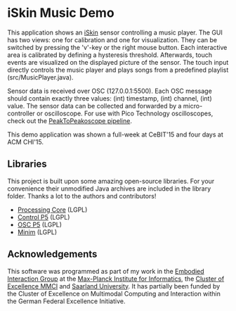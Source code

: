 # iSkin Music Demo

This application shows an [iSkin](http://www.martinweigel.com/iskin.html) sensor controlling a music player. The GUI has two views: one for calibration and one for visualization. They can be switched by pressing the 'v'-key or the right mouse button. Each interactive area is calibrated by defining a hysteresis threshold. Afterwards, touch events are visualized on the displayed picture of the sensor. The touch input directly controls the music player and plays songs from a predefined playlist (src/MusicPlayer.java).

Sensor data is received over OSC (127.0.0.1:5500). Each OSC message should contain exactly three values: (int) timestamp, (int) channel, (int) value. The sensor data can be collected and forwarded by a micro-controller or oscilloscope. For use with Pico Technology oscilloscopes, check out the [PeakToPeakoscope pipeline](https://github.com/MartinWeigel/PeakToPeakoscope).

This demo application was shown a full-week at CeBIT'15 and four days at ACM CHI'15.

## Libraries
This project is built upon some amazing open-source libraries. For your convenience their unmodified Java archives are included in the library folder. Thanks a lot to the authors and contributors!

 - [Processing Core](https://processing.org) (LGPL)
 - [Control P5](http://www.sojamo.de/libraries/controlP5/) (LGPL)
 - [OSC P5](http://www.sojamo.de/libraries/oscP5/) (LGPL)
 - [Minim](http://code.compartmental.net/tools/minim/) (LGPL)

## Acknowledgements
This software was programmed as part of my work in the [Embodied Interaction Group](http://embodied.mpi-inf.mpg.de) at the [Max-Planck Institute for Informatics](http://www.mpi-inf.mpg.de), the [Cluster of Excellence MMCI](http://www.mmci.uni-saarland.de) and [Saarland University](http://www.uni-saarland.de). It has partially been funded by the Cluster of Excellence on Multimodal Computing and Interaction within the German Federal Excellence Initiative.
